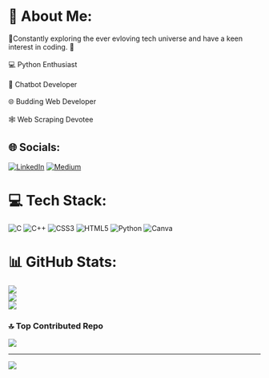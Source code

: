 # 💫 About Me:
👋Constantly exploring the ever evloving tech universe and have a keen interest in coding. 🌟<br><br>💻 Python Enthusiast<br><br>🤖 Chatbot Developer<br><br>🌐 Budding Web Developer<br><br>🕸️ Web Scraping Devotee<br>


## 🌐 Socials:
[![LinkedIn](https://img.shields.io/badge/LinkedIn-%230077B5.svg?logo=linkedin&logoColor=white)](https://linkedin.com/in/muhammed-ashhar-b07145267) [![Medium](https://img.shields.io/badge/Medium-12100E?logo=medium&logoColor=white)](https://medium.com/@@officialashharps) 

# 💻 Tech Stack:
![C](https://img.shields.io/badge/c-%2300599C.svg?style=for-the-badge&logo=c&logoColor=white) ![C++](https://img.shields.io/badge/c++-%2300599C.svg?style=for-the-badge&logo=c%2B%2B&logoColor=white) ![CSS3](https://img.shields.io/badge/css3-%231572B6.svg?style=for-the-badge&logo=css3&logoColor=white) ![HTML5](https://img.shields.io/badge/html5-%23E34F26.svg?style=for-the-badge&logo=html5&logoColor=white) ![Python](https://img.shields.io/badge/python-3670A0?style=for-the-badge&logo=python&logoColor=ffdd54) ![Canva](https://img.shields.io/badge/Canva-%2300C4CC.svg?style=for-the-badge&logo=Canva&logoColor=white)
# 📊 GitHub Stats:
![](https://github-readme-stats.vercel.app/api?username=muhammedashharps&theme=dark&hide_border=false&include_all_commits=false&count_private=false)<br/>
![](https://github-readme-streak-stats.herokuapp.com/?user=muhammedashharps&theme=dark&hide_border=false)<br/>
![](https://github-readme-stats.vercel.app/api/top-langs/?username=muhammedashharps&theme=dark&hide_border=false&include_all_commits=false&count_private=false&layout=compact)

### 🔝 Top Contributed Repo
![](https://github-contributor-stats.vercel.app/api?username=muhammedashharps&limit=5&theme=dark&combine_all_yearly_contributions=true)

---
[![](https://visitcount.itsvg.in/api?id=muhammedashharps&icon=0&color=0)](https://visitcount.itsvg.in)

<!-- Proudly created with GPRM ( https://gprm.itsvg.in ) -->
